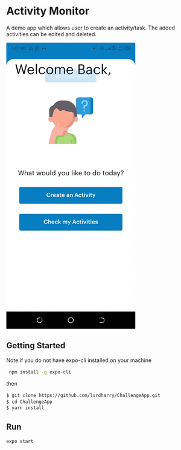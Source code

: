 # Activity Monitor

A demo app which allows user to create an activity/task. 
The added activities can be edited and deleted.


![App Preveiw](preview/preview.gif)

## Getting Started
Note:if you do not have expo-cli installed on your machine
```bash
 npm install -g expo-cli
```
then
```bash
$ git clone https://github.com/lurdharry/ChallengeApp.git
$ cd ChallengeApp
$ yarn install
```

## Run 

```pyth
expo start
```
